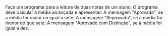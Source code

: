 Faça um programa para a leitura de duas notas de um aluno.
O programa deve calcular a média alcançada e apresentar:
    A mensagem "Aprovado", se a média  for maior ou igual a sete;
    A mensagem "Reprovado", se a média for menor do que sete;
    A mensagem "Aprovado com Distinção", se a média for igual a dez.
